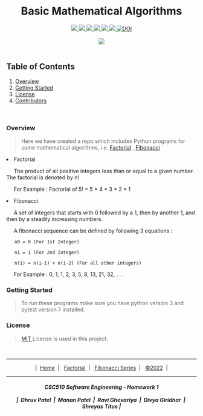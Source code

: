 <h1 align="center">
  Basic Mathematical Algorithms
</h1>

<div align="center">
 
  <a href="https://github.com/divyagiridhar/CSC-510-Group-25">
    <img src="https://img.shields.io/github/repo-size/divyagiridhar/CSC-510-Group-25?color=brightgreen">
  </a>
  <a href="https://github.com/divyagiridhar/CSC-510-Group-25">
    <img src="https://img.shields.io/github/search/divyagiridhar/CSC-510-Group-25/goto">
  </a>
  <a href="https://github.com/divyagiridhar/CSC-510-Group-25/actions/workflows/python-app.yml">
    <img src="https://github.com/divyagiridhar/CSC-510-Group-25/actions/workflows/python-app.yml/badge.svg">
  </a>
  <a href="https://github.com/divyagiridhar/CSC-510-Group-25/blob/main/LICENSE">
    <img src="https://img.shields.io/github/license/divyagiridhar/CSC-510-Group-25">
  </a>
  <a href="https://github.com/divyagiridhar/CSC-510-Group-25/graphs/commit-activity">
    <img src="https://img.shields.io/github/commit-activity/m/divyagiridhar/CSC-510-Group-25?color=blueviolet">
  </a>
  <a href="https://github.com/divyagiridhar/CSC-510-Group-25/graphs/contributors">
    <img src="https://img.shields.io/github/contributors/divyagiridhar/CSC-510-Group-25?color=important">
  </a>
  <a href="https://doi.org/10.5281/zenodo.7038944">
    <img src="https://zenodo.org/badge/DOI/10.5281/zenodo.7038944.svg" alt="DOI">
  </a>
  
</div>

<br>

<div align="center">
  <img src="https://miro.medium.com/max/800/1*2_Xc-fL_3zWlq21zmhK9rg.jpeg">
</div>

<br>

<h2>
  Table of Contents
</h2>

<ol>
  <li>
    <a href="#Overview"> Overview </a>
  </li>
  
  <li>
    <a href="#gs"> Getting Started </a>
  </li>
  
  
  <li>
    <a href="#l"> License </a>
  </li>
  
  
  <li>
    <a href="#cb"> Contributors </a>
  </li>
</ol>

  <br>

<h3>
  <p id="Overview"> Overview </p>
</h3>

> Here we have created a repo which includes Python programs for some mathematical algorithms, i.e. <a href="/data/FACTORIAL.md">Factorial</a> , <a href="/data/FIBONACCI.md"> Fibonacci </a> 

<li>
  Factorial
</li>

 <p> &nbsp;&nbsp;&nbsp;&nbsp; The product of all positive integers less than or equal to a given number. The factorial is denoted by n! </p>

 &nbsp;&nbsp;&nbsp;&nbsp; For Example : 
  Factorial of 5! = 5 * 4 * 3 * 2 * 1 

<li>
  Fibonacci
</li>

 <p> &nbsp;&nbsp;&nbsp;&nbsp; A set of integers that starts with 0 followed by a 1, then by another 1, and then by a steadily increasing numbers. 
     
 <p>&nbsp;&nbsp;&nbsp;&nbsp; A fibonacci sequence can be defined by following 3 equations : </p>
     
     
       n0 = 0 (For 1st Integer)
  
       n1 = 1 (For 2nd Integer)
       
       n(i) = n(i-1) + n(i-2) (For all other integers)
     
</p>

  
&nbsp;&nbsp;&nbsp;&nbsp; For Example : 0, 1, 1, 2, 3, 5, 8, 13, 21, 32, . . .

<h3>
  <p id="gs"> Getting Started </p>
  
</h3>

> To run these programs make sure you have python version 3 and pytest version 7 installed.

<h3>
  <p id="l"> License </p>
</h3>

> <a href="https://github.com/divyagiridhar/CSC-510-Group-25/blob/main/LICENSE"> MIT </a> License is used in this project.

<br>

<hr>
<p align="center">
  | &nbsp;<a href="/README.md">Home</a> &nbsp;|&nbsp;
  &nbsp;<a href="/data/FACTORIAL.md">Factorial</a> &nbsp;|&nbsp;
  &nbsp;<a href="/data/FIBONACCI.md">Fibonacci Series</a> &nbsp;|&nbsp;
  &nbsp;<a href="/LICENSE">&copy;2022</a> &nbsp;|
</p>

<hr>
<p id="cb">
  <h5 align="center"> CSC510 Software Engineering - Homework 1
  <br><br>
  | &nbsp;Dhruv Patel &nbsp;|&nbsp; Manan Patel &nbsp;|&nbsp; Ravi Ghevariya &nbsp;|&nbsp; Divya Giridhar &nbsp;|&nbsp; Shreyas Titus |
  </h5>
</p>
